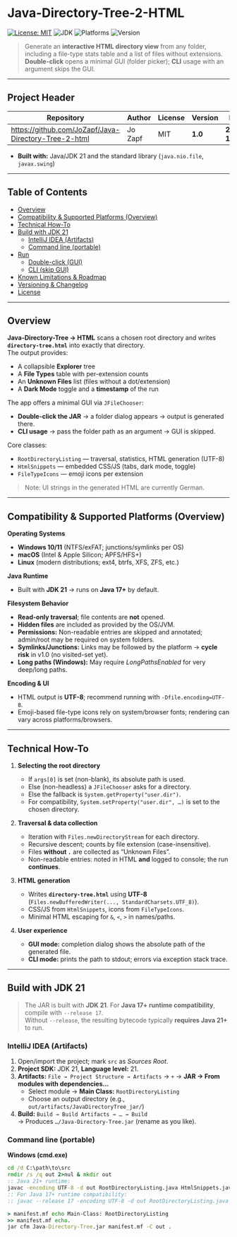 # Java-Directory-Tree-2-HTML

[![License: MIT](https://img.shields.io/badge/License-MIT-green.svg)](LICENSE)
![JDK](https://img.shields.io/badge/JDK-21-blue)
![Platforms](https://img.shields.io/badge/OS-Windows%20%7C%20macOS%20%7C%20Linux-lightgrey)
![Version](https://img.shields.io/badge/version-1.0-orange)

> Generate an **interactive HTML directory view** from any folder, including a file-type stats table and a list of files without extensions.  
> **Double-click** opens a minimal GUI (folder picker); **CLI** usage with an argument skips the GUI.

---

## Project Header

| Repository | Author | License | Version | Date |
|---|---|---|---|---|
| <https://github.com/JoZapf/Java-Directory-Tree-2-html> | Jo Zapf | MIT | **1.0** | **2025-10-14** |
- **Built with:** Java/JDK 21 and the standard library (`java.nio.file`, `javax.swing`)

---

## Table of Contents

- [Overview](#overview)
- [Compatibility & Supported Platforms (Overview)](#compatibility--supported-platforms-overview)
- [Technical How-To](#technical-how-to)
- [Build with JDK 21](#build-with-jdk-21)
  - [IntelliJ IDEA (Artifacts)](#intellij-idea-artifacts)
  - [Command line (portable)](#command-line-portable)
- [Run](#run)
  - [Double-click (GUI)](#double-click-gui)
  - [CLI (skip GUI)](#cli-skip-gui)
- [Known Limitations & Roadmap](#known-limitations--roadmap)
- [Versioning & Changelog](#versioning--changelog)
- [License](#license)

---

## Overview

**Java-Directory-Tree → HTML** scans a chosen root directory and writes **`directory-tree.html`** into exactly that directory.  
The output provides:

- A collapsible **Explorer** tree  
- A **File Types** table with per-extension counts  
- An **Unknown Files** list (files without a dot/extension)  
- A **Dark Mode** toggle and a **timestamp** of the run

The app offers a minimal GUI via `JFileChooser`:
- **Double-click the JAR** → a folder dialog appears → output is generated there.
- **CLI usage** → pass the folder path as an argument → GUI is skipped.

Core classes:
- `RootDirectoryListing` — traversal, statistics, HTML generation (UTF-8)  
- `HtmlSnippets` — embedded CSS/JS (tabs, dark mode, toggle)  
- `FileTypeIcons` — emoji icons per extension

> Note: UI strings in the generated HTML are currently German.

---

## Compatibility & Supported Platforms (Overview)

**Operating Systems**
- **Windows 10/11** (NTFS/exFAT; junctions/symlinks per OS)
- **macOS** (Intel & Apple Silicon; APFS/HFS+)
- **Linux** (modern distributions; ext4, btrfs, XFS, ZFS, etc.)

**Java Runtime**
- Built with **JDK 21** → runs on **Java 17+** by default.  

**Filesystem Behavior**
- **Read-only traversal**; file contents are **not** opened.  
- **Hidden files** are included as provided by the OS/JVM.  
- **Permissions:** Non-readable entries are skipped and annotated; admin/root may be required on system folders.  
- **Symlinks/Junctions:** Links may be followed by the platform → **cycle risk** in v1.0 (no visited-set yet).  
- **Long paths (Windows):** May require *LongPathsEnabled* for very deep/long paths.

**Encoding & UI**
- HTML output is **UTF-8**; recommend running with `-Dfile.encoding=UTF-8`.  
- Emoji-based file-type icons rely on system/browser fonts; rendering can vary across platforms/browsers.

---

## Technical How-To

1. **Selecting the root directory**
   - If `args[0]` is set (non-blank), its absolute path is used.
   - Else (non-headless) a `JFileChooser` asks for a directory.
   - Else the fallback is `System.getProperty("user.dir")`.
   - For compatibility, `System.setProperty("user.dir", …)` is set to the chosen directory.

2. **Traversal & data collection**
   - Iteration with `Files.newDirectoryStream` for each directory.
   - Recursive descent; counts by file extension (case-insensitive).
   - Files **without `.`** are collected as “Unknown Files”.
   - Non-readable entries: noted in HTML **and** logged to console; the run **continues**.

3. **HTML generation**
   - Writes **`directory-tree.html`** using **UTF-8** (`Files.newBufferedWriter(..., StandardCharsets.UTF_8)`).
   - CSS/JS from `HtmlSnippets`, icons from `FileTypeIcons`.
   - Minimal HTML escaping for `&`, `<`, `>` in names/paths.

4. **User experience**
   - **GUI mode:** completion dialog shows the absolute path of the generated file.
   - **CLI mode:** prints the path to stdout; errors via exception stack trace.

---

## Build with JDK 21

> The JAR is built with **JDK 21**. For **Java 17+ runtime compatibility**, compile with `--release 17`.  
> Without `--release`, the resulting bytecode typically **requires Java 21+** to run.

### IntelliJ IDEA (Artifacts)

1. Open/import the project; mark `src` as *Sources Root*.  
2. **Project SDK:** JDK 21, **Language level:** 21.  
3. **Artifacts:** `File → Project Structure → Artifacts` → `+` → **JAR → From modules with dependencies…**  
   - Select module → **Main Class:** `RootDirectoryListing`  
   - Choose an output directory (e.g., `out/artifacts/JavaDirectoryTree_jar/`)  
4. **Build:** `Build → Build Artifacts → … → Build`  
   → Produces `…/Java-Directory-Tree.jar` (rename as you like).

### Command line (portable)

**Windows (cmd.exe)**
```bat
cd /d C:\path\to\src
rmdir /s /q out 2>nul & mkdir out
:: Java 21+ runtime:
javac -encoding UTF-8 -d out RootDirectoryListing.java HtmlSnippets.java FileTypeIcons.java
:: For Java 17+ runtime compatibility:
:: javac --release 17 -encoding UTF-8 -d out RootDirectoryListing.java HtmlSnippets.java FileTypeIcons.java

> manifest.mf echo Main-Class: RootDirectoryListing
>> manifest.mf echo.
jar cfm Java-Directory-Tree.jar manifest.mf -C out .
